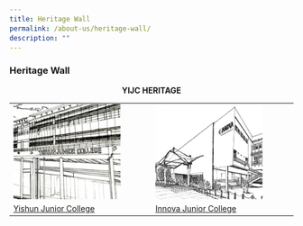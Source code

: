 ```yaml
---
title: Heritage Wall
permalink: /about-us/heritage-wall/
description: ""
---
```

### **Heritage Wall**

<center><b>YIJC HERITAGE</b></center>

<table>
	<tr>
		<td>
			<a href="/about-us/heritage-wall/yishun-jc/"><img style="width:80%" src="/images/heritagewall1.jpg"></a>
		</td>
		<td>
			<a href="/about-us/heritage-wall/innova-jc/"><img style="width:80%" src="/images/heritagewall2.jpg"></a>
		</td>
	</tr>
		<tr>
		<td>
			<a href="/about-us/heritage-wall/yishun-jc/">Yishun Junior College</a>
		</td>
		<td>
			<a href="/about-us/heritage-wall/innova-jc/">Innova Junior College</a>
		</td>
	</tr>	
</table>